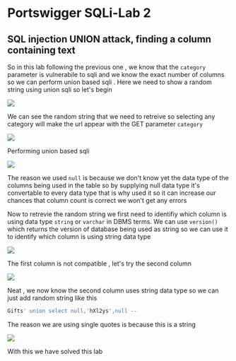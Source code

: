 # Portswigger SQLi-Lab 2

## SQL injection UNION attack, finding a column containing text

So in this lab following the previous one , we know that the `category` parameter is vulnerabile to sqli and we know the exact number of columns so we can perform union based sqli . Here we need to show a random string using union sqli so let's begin

<img src="https://i.imgur.com/0dQmTnN.png"/>

We can see the random string that we need to retreive so selecting any category will make the url appear with the GET parameter `category`

<img src="https://i.imgur.com/fIIfnC9.png"/>

Performing union based sqli

<img src="https://i.imgur.com/9iYY9uC.png"/>

The reason we used `null` is because we don't know yet the data type of the columns being used in the table so by supplying null data type it's convertable to every data type that is why used it so it can increase our chances that column count is correct we won't get any errors

Now to retrevie the random string we first need to identifiy which column is using data type `string` or `varchar` in DBMS terms. We can use `version()` which returns the version of database being used as string so we can use it to identify which column is using string data type

<img src="https://i.imgur.com/AbR3dEH.png"/>

The first column is not compatible , let's try the second column

<img src="https://i.imgur.com/FSTpOKG.png"/>

Neat , we now know the second column uses string data type so we can just add random string like this 

```sql
Gifts' union select null,'hXl2ys',null --
```

The reason we are using single quotes is because this is a string 

<img src="https://i.imgur.com/wRn2I4Q.png"/>

With this we have solved this lab